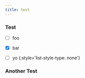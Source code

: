 ```yaml
---
title: test
---
```


### Test
- [ ] foo
- [x] bar
- [ ] yo
{:style='list-style-type: none'}



### Another Test


